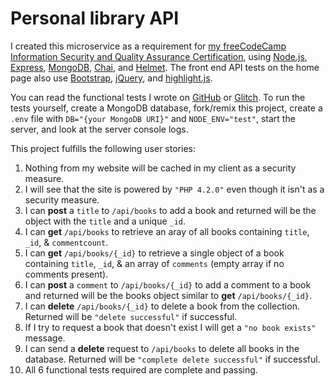 # Personal library API

I created this microservice as a requirement for [my freeCodeCamp Information Security and Quality Assurance Certification](https://www.freecodecamp.org/certification/tywmick/information-security-and-quality-assurance), using [Node.js](https://nodejs.org/en/), [Express](https://expressjs.com/), [MongoDB](https://mongodb.github.io/node-mongodb-native/), [Chai](https://www.chaijs.com/), and [Helmet](https://helmetjs.github.io/). The front end API tests on the home page also use [Bootstrap](https://getbootstrap.com/), [jQuery](https://jquery.com/), and [highlight.js](https://highlightjs.org/).

You can read the functional tests I wrote on [GitHub](https://github.com/tywmick/library/tree/glitch/tests/2_functional-tests.js) or [Glitch](https://glitch.com/edit/#!/ty-library?path=tests/2_functional-tests.js). To run the tests yourself, create a MongoDB database, fork/remix this project, create a `.env` file with `DB="{your MongoDB URI}"` and `NODE_ENV="test"`, start the server, and look at the server console logs.

This project fulfills the following user stories:

1.  Nothing from my website will be cached in my client as a security measure.
2.  I will see that the site is powered by `"PHP 4.2.0"` even though it isn't as a security measure.
3.  I can **post** a `title` to `/api/books` to add a book and returned will be the object with the `title` and a unique `_id`.
4.  I can **get** `/api/books` to retrieve an aray of all books containing `title`, `_id`, & `commentcount`.
5.  I can **get** `/api/books/{_id}` to retrieve a single object of a book containing `title`, `_id`, & an array of `comments` (empty array if no comments present).
6.  I can **post** a `comment` to `/api/books/{_id}` to add a comment to a book and returned will be the books object similar to **get** `/api/books/{_id}`.
7.  I can **delete** `/api/books/{_id}` to delete a book from the collection. Returned will be `"delete successful"` if successful.
8.  If I try to request a book that doesn't exist I will get a `"no book exists"` message.
9.  I can send a **delete** request to `/api/books` to delete all books in the database. Returned will be `"complete delete successful"` if successful.
10. All 6 functional tests required are complete and passing.
